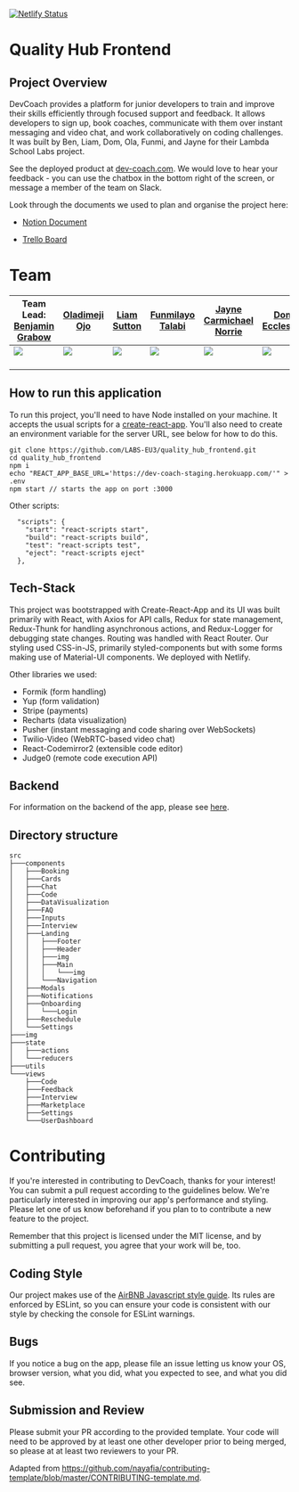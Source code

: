 [![Netlify Status](https://api.netlify.com/api/v1/badges/7c3d3c09-dc9d-426b-aba2-28da9fee44e3/deploy-status)](https://app.netlify.com/sites/eager-euclid-bdab76/deploys)

# Quality Hub Frontend

## Project Overview

DevCoach provides a platform for junior developers to train and improve their skills efficiently through focused support and feedback. It allows developers to sign up, book coaches, communicate with them over instant messaging and video chat, and work collaboratively on coding challenges. It was built by Ben, Liam, Dom, Ola, Funmi, and Jayne for their Lambda School Labs project.

See the deployed product at [dev-coach.com](https://www.dev-coach.com). We would love to hear your feedback - you can use the chatbox in the bottom right of the screen, or message a member of the team on Slack.

Look through the documents we used to plan and organise the project here:

- [Notion Document](https://www.notion.so/EU3-QualityHub-503a434aa6b4425595d2b4fa03a1d406)

- [Trello Board](https://trello.com/b/SlF9gway/quality-hub)

# Team

Team Lead: [Benjamin Grabow](https://github.com/BenjaminGrabow) | [Oladimeji Ojo](https://github.com/ojokure)  | [Liam Sutton](https://github.com/curm90) | [Funmilayo Talabi](https://github.com/Funmi7)| [Jayne Carmichael Norrie](https://github.com/jaynecn) | [Dom Eccleston](https://github.com/domeccleston)<br>
| --- | --- | --- | --- | --- | --- |
[<img src="https://ca.slack-edge.com/T4JUEB3ME-UGG6CMVMJ-f9508210bec6-512" />](https://github.com/benjamingrabow) | [<img src="https://ca.slack-edge.com/T4JUEB3ME-ULN0Q2CBC-cd4e7fdb68ec-512" />](https://github.com/ojokure) | [<img src="https://ca.slack-edge.com/T4JUEB3ME-ULW2F383A-7d224505b235-512" />](https://github.com/curm90) | [<img src="https://ca.slack-edge.com/T4JUEB3ME-ULVUWMC13-9917d69cee28-512" />](https://github.com/funmi7) | [<img src="https://ca.slack-edge.com/T4JUEB3ME-UF3TL8CLS-45731806fd60-512" />](https://github.com/jaynecn) | [<img src="https://ca.slack-edge.com/T4JUEB3ME-ULXH09K8X-gaec6ed8a28c-512" />](https://github.com/domeccleston)
[<img src="https://github.com/favicon.ico" width="15" />](https://github.com/benjamingrabow) | [<img src="https://github.com/favicon.ico" width="15">](https://github.com/ojokure) | [<img src="https://github.com/favicon.ico" width="15" >](https://github.com/curm90) | [<img src="https://github.com/favicon.ico" width="15" />](https://github.com/funmi7) | [<img src="https://github.com/favicon.ico" width="15" />](https://github.com/jaynecn) | [<img src="https://github.com/favicon.ico" width="15" />](https://github.com/domeccleston)

## How to run this application

To run this project, you'll need to have Node installed on your machine. It accepts the usual scripts for a [create-react-app](https://github.com/facebook/create-react-app). You'll also need to create an environment variable for the server URL, see below for how to do this.

```
git clone https://github.com/LABS-EU3/quality_hub_frontend.git
cd quality_hub_frontend
npm i
echo "REACT_APP_BASE_URL='https://dev-coach-staging.herokuapp.com/'" > .env
npm start // starts the app on port :3000
```
Other scripts:
```
  "scripts": {
    "start": "react-scripts start",
    "build": "react-scripts build",
    "test": "react-scripts test",
    "eject": "react-scripts eject"
  },
```

## Tech-Stack

This project was bootstrapped with Create-React-App and its UI was built primarily with React, with Axios for API calls, Redux for state management, Redux-Thunk for handling asynchronous actions, and Redux-Logger for debugging state changes. Routing was handled with React Router. Our styling used CSS-in-JS, primarily styled-components but with some forms making use of Material-UI components. We deployed with Netlify.


Other libraries we used:

 - Formik (form handling)
 - Yup (form validation) 
 - Stripe (payments)
 - Recharts (data visualization)
 - Pusher (instant messaging and code sharing over WebSockets)
 - Twilio-Video (WebRTC-based video chat)
 - React-Codemirror2 (extensible code editor)
 - Judge0 (remote code execution API)
 
## Backend

For information on the backend of the app, please see [here](https://github.com/LABS-EU3/quality_hub_backend).

## Directory structure

```
src
├───components
│   ├───Booking
│   ├───Cards
│   ├───Chat
│   ├───Code
│   ├───DataVisualization
│   ├───FAQ
│   ├───Inputs
│   ├───Interview
│   ├───Landing
│   │   ├───Footer
│   │   ├───Header
│   │   ├───img
│   │   ├───Main
│   │   │   └───img
│   │   └───Navigation
│   ├───Modals
│   ├───Notifications
│   ├───Onboarding
│   │   └───Login
│   ├───Reschedule
│   └───Settings
├───img
├───state
│   ├───actions
│   └───reducers
├───utils
└───views
    ├───Code
    ├───Feedback
    ├───Interview
    ├───Marketplace
    ├───Settings
    └───UserDashboard
```

# Contributing

If you're interested in contributing to DevCoach, thanks for your interest! You can submit a pull request according to the guidelines below. We're particularly interested in improving our app's performance and styling. Please let one of us know beforehand if you plan to to contribute a new feature to the project.

Remember that this project is licensed under the MIT license, and by submitting a pull request, you agree that your work will be, too.

## Coding Style

Our project makes use of the [AirBNB Javascript style guide](https://github.com/airbnb/javascript). Its rules are enforced by ESLint, so you can ensure your code is consistent with our style by checking the console for ESLint warnings.

## Bugs

If you notice a bug on the app, please file an issue letting us know your OS, browser version, what you did, what you expected to see, and what you did see. 

## Submission and Review

Please submit your PR according to the provided template. Your code will need to be approved by at least one other developer prior to being merged, so please at at least two reviewers to your PR.



Adapted from https://github.com/nayafia/contributing-template/blob/master/CONTRIBUTING-template.md.


